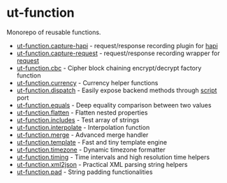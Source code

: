 # ut-function

Monorepo of reusable functions.

* [ut-function.capture-hapi](./packages/capture-hapi) -
request/response recording plugin for [hapi](https://www.npmjs.com/package/@hapi/hapi)
* [ut-function.capture-request](./packages/capture-request) -
request/response recording wrapper for [request](https://www.npmjs.com/package/request)
* [ut-function.cbc](./packages/cbc) - Cipher block chaining
encrypt/decrypt factory function
* [ut-function.currency](./packages/currency) - Currency helper functions
* [ut-function.dispatch](./packages/dispatch) - Easily expose backend methods
  through [script](https://github.com/softwaregroup-bg/ut-port-script) port
* [ut-function.equals](./packages/equals) - Deep equality comparison between
two values
* [ut-function.flatten](./packages/flatten) - Flatten nested properties
* [ut-function.includes](./packages/includes) - Test array of strings
* [ut-function.interpolate](./packages/interpolate) - Interpolation function
* [ut-function.merge](./packages/merge) - Advanced merge handler
* [ut-function.template](./packages/template) - Fast and tiny template engine
* [ut-function.timezone](./packages/timezone) - Dynamic timezone formatter
* [ut-function.timing](./packages/timing) - Time intervals and high resolution
time helpers
* [ut-function.xml2json](./packages/xml2json) - Practical XML parsing
string helpers
* [ut-function.pad](./packages/pad) - String padding functionalities
